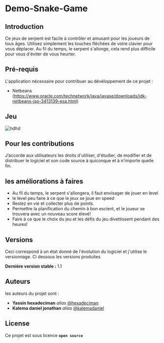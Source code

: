 # Demo-Snake-Game

## Introduction

Ce jeux de serpent est facile à contrôler et amusant pour les joueurs de tous âges. Utilisez simplement les touches fléchées de votre clavier pour vous déplacer. Au fil du temps, le serpent s'allonge, cela rend plus difficile pour vous d'éviter de vous heurter. 

## Pré-requis

L'application nécessaire pour contribuer au dévéloppement de ce projet :

- Netbeans (https://www.oracle.com/technetwork/java/javase/downloads/jdk-netbeans-jsp-3413139-esa.html)

## Jeu

![hdhd](https://user-images.githubusercontent.com/51014164/131475292-fdd6ded2-f749-4652-ae47-8101482b61bc.JPG)

## Pour les contributions

J’accorde aux utilisateurs les droits d'utiliser, d'étudier, de modifier et de distribuer le logiciel et son code source à quiconque et à n'importe quelle fin.

## les améliorations à faires 

- Au fil du temps, le serpent s'allongera, il faut envisager de jouer en level 
- le level peu faire à ce que le jeux se joue en speed
- Restez en vie et collecter plus de points. 
- Permettre la planification du chemin à bon escient, et le joueur se trouvera avec un nouveau score élevé!
- Faire à ce que le choix du jeu et les défis du jeu divettissent pendant des heures!


## Versions
Ceci correspond à un état donné de l'évolution du logiciel et j'utilise le versionnage. Ci dessous les versions produites

**Dernière version stable :** 1.1

## Auteurs

les auteurs du projet sont :
* **Yassin hexadeciman** _alias_ [@hexadeciman](https://github.com/hexadeciman)
* **Kalema daniel jonathan** _alias_ [@kalemadaniel](https://github.com/kalemadaniel)


## License

Ce projet est sous licence **``open source``** 
